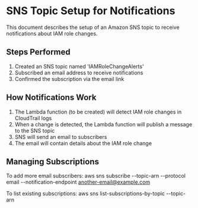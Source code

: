 # SNS Topic Setup for Notifications

This document describes the setup of an Amazon SNS topic to receive notifications about IAM role changes.

## Steps Performed

1. Created an SNS topic named 'IAMRoleChangeAlerts'
2. Subscribed an email address to receive notifications
3. Confirmed the subscription via the email link

## How Notifications Work

1. The Lambda function (to be created) will detect IAM role changes in CloudTrail logs
2. When a change is detected, the Lambda function will publish a message to the SNS topic
3. SNS will send an email to subscribers
4. The email will contain details about the IAM role change

## Managing Subscriptions

To add more email subscribers:
aws sns subscribe 
--topic-arn <your-topic-arn> 
--protocol email 
--notification-endpoint another-email@example.com

To list existing subscriptions:
aws sns list-subscriptions-by-topic --topic-arn <your-topic-arn>
